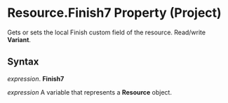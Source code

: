 
# Resource.Finish7 Property (Project)

Gets or sets the local Finish custom field of the resource. Read/write  **Variant**.


## Syntax

 _expression_. **Finish7**

 _expression_ A variable that represents a **Resource** object.

